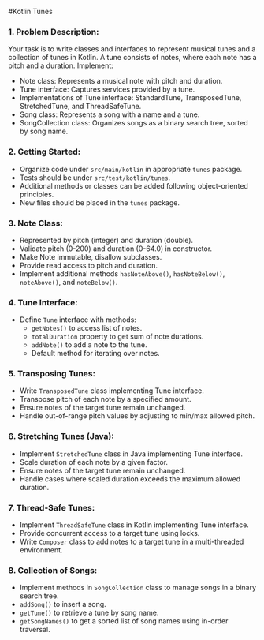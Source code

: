#Kotlin Tunes
### 1. Problem Description:

Your task is to write classes and interfaces to represent musical tunes and a collection of tunes in Kotlin. A tune consists of notes, where each note has a pitch and a duration. Implement:

- Note class: Represents a musical note with pitch and duration.
- Tune interface: Captures services provided by a tune.
- Implementations of Tune interface: StandardTune, TransposedTune, StretchedTune, and ThreadSafeTune.
- Song class: Represents a song with a name and a tune.
- SongCollection class: Organizes songs as a binary search tree, sorted by song name.

### 2. Getting Started:

- Organize code under `src/main/kotlin` in appropriate `tunes` package.
- Tests should be under `src/test/kotlin/tunes`.
- Additional methods or classes can be added following object-oriented principles.
- New files should be placed in the `tunes` package.

### 3. Note Class:

- Represented by pitch (integer) and duration (double).
- Validate pitch (0-200) and duration (0-64.0) in constructor.
- Make Note immutable, disallow subclasses.
- Provide read access to pitch and duration.
- Implement additional methods `hasNoteAbove()`, `hasNoteBelow()`, `noteAbove()`, and `noteBelow()`.

### 4. Tune Interface:

- Define `Tune` interface with methods:
    - `getNotes()` to access list of notes.
    - `totalDuration` property to get sum of note durations.
    - `addNote()` to add a note to the tune.
    - Default method for iterating over notes.

### 5. Transposing Tunes:

- Write `TransposedTune` class implementing Tune interface.
- Transpose pitch of each note by a specified amount.
- Ensure notes of the target tune remain unchanged.
- Handle out-of-range pitch values by adjusting to min/max allowed pitch.

### 6. Stretching Tunes (Java):

- Implement `StretchedTune` class in Java implementing Tune interface.
- Scale duration of each note by a given factor.
- Ensure notes of the target tune remain unchanged.
- Handle cases where scaled duration exceeds the maximum allowed duration.

### 7. Thread-Safe Tunes:

- Implement `ThreadSafeTune` class in Kotlin implementing Tune interface.
- Provide concurrent access to a target tune using locks.
- Write `Composer` class to add notes to a target tune in a multi-threaded environment.

### 8. Collection of Songs:

- Implement methods in `SongCollection` class to manage songs in a binary search tree.
- `addSong()` to insert a song.
- `getTune()` to retrieve a tune by song name.
- `getSongNames()` to get a sorted list of song names using in-order traversal.